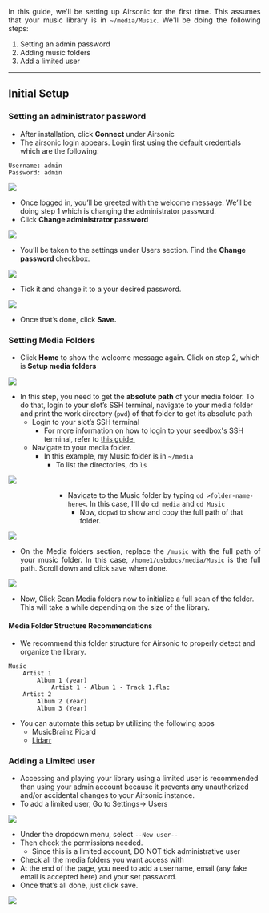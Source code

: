 <p id="bkmrk-in-this-guide%2C-we%27ll" style="text-align: justify;">In this guide, we'll be setting up Airsonic for the first time. This assumes that your music library is in <code>~/media/Music</code>. We'll be doing the following steps:</p>
<ol id="bkmrk-setting-an-admin-pas" style="text-align: justify;">
<li>Setting an admin password</li>
<li>Adding music folders</li>
<li>Add a limited user</li>
</ol>
<hr id="bkmrk-" />
<h2 id="bkmrk-initial-setup">Initial Setup</h2>
<h3 id="bkmrk-setting-an-administr">Setting an administrator password</h3>
<ul id="bkmrk-after-installation%2C-">
<li>After installation, click <strong>Connect</strong> under Airsonic</li>
<li>The airsonic login appears. Login first using the default credentials which are the following:</li>
</ul>
<pre><code class="language-">Username: admin
Password: admin</code></pre>
<p id="bkmrk--0"><img id="bkmrk--11" class="align-center" src="https://docs.usbx.me/uploads/images/gallery/2020-03/scaled-1680-/image-1584105392504.png" /></p>
<ul id="bkmrk-once-logged-in%2C-you%E2%80%99">
<li>Once logged in, you&rsquo;ll be greeted with the welcome message. We&rsquo;ll be doing step 1 which is changing the administrator password.</li>
<li>Click <strong>Change administrator password</strong></li>
</ul>
<p id="bkmrk--1"><img id="bkmrk--12" class="align-center" src="https://docs.usbx.me/uploads/images/gallery/2020-03/scaled-1680-/image-1584105526127.png" /></p>
<ul id="bkmrk-you%E2%80%99ll-be-taken-to-t">
<li>You&rsquo;ll be taken to the settings under Users section. Find the&nbsp;<strong>Change password </strong>checkbox.</li>
</ul>
<p id="bkmrk--2"><img id="bkmrk--13" class="align-center" src="https://docs.usbx.me/uploads/images/gallery/2020-03/scaled-1680-/image-1584105660761.png" /></p>
<ul id="bkmrk-tick-it-and-change-i">
<li>Tick it and change it to a your desired password.</li>
</ul>
<p id="bkmrk--3"><img id="bkmrk--14" class="align-center" src="https://docs.usbx.me/uploads/images/gallery/2020-03/scaled-1680-/image-1584105705313.png" /></p>
<ul id="bkmrk-once-that%E2%80%99s-done%2C-cl">
<li>Once that&rsquo;s done, click <strong>Save.</strong></li>
</ul>
<h3 id="bkmrk-setting-media-folder">Setting Media Folders</h3>
<ul id="bkmrk-click%C2%A0home-to-show-t">
<li>Click&nbsp;<strong>Home</strong> to show the welcome message again. Click on step 2, which is&nbsp;<strong>Setup media folders</strong></li>
</ul>
<p id="bkmrk--4"><img id="bkmrk--15" class="align-center" src="https://docs.usbx.me/uploads/images/gallery/2020-03/scaled-1680-/image-1584105762707.png" /></p>
<ul id="bkmrk-in-this-step%2C-you-ne">
<li>In this step, you need to get the&nbsp;<strong>absolute path</strong> of your media folder. To do that, login to your slot&rsquo;s SSH terminal, navigate to your media folder and print the work directory (<code>pwd</code>) of that folder to get its absolute path
<ul>
<li>Login to your slot&rsquo;s SSH terminal
<ul>
<li>For more information on how to login to your seedbox's SSH terminal, refer to <a title="How to connect to your seedbox via SSH" href="https://docs.usbx.me/books/secure-shell-%28ssh%29/page/how-to-connect-to-your-seedbox-via-ssh">this guide.</a></li>
</ul>
</li>
<li>Navigate to your media folder.
<ul>
<li>In this example, my Music folder is in <code>~/media</code>
<ul>
<li>To list the directories, do <code>ls</code></li>
</ul>
</li>
</ul>
</li>
</ul>
</li>
</ul>
<p id="bkmrk--5"><img id="bkmrk--16" class="align-center" src="https://docs.usbx.me/uploads/images/gallery/2020-03/scaled-1680-/image-1584186717418.png" /></p>
<ul id="bkmrk-navigate-to-the-musi">
<li style="list-style-type: none;">
<ul>
<li style="list-style-type: none;">
<ul>
<li style="list-style-type: none;">
<ul>
<li style="list-style-type: none;">
<ul>
<li>Navigate to the Music folder by typing <code>cd &gt;folder-name-here&lt;</code>. In this case, I'll do <code>cd media</code> and <code>cd Music</code><br />
<ul>
<li>Now, do<code>pwd</code>&nbsp;to show and copy the full path of that folder.</li>
</ul>
</li>
</ul>
</li>
</ul>
</li>
</ul>
</li>
</ul>
</li>
</ul>
<p id="bkmrk--6"><img id="bkmrk--17" class="align-center" src="https://docs.usbx.me/uploads/images/gallery/2020-03/scaled-1680-/image-1584186813933.png" /></p>
<ul id="bkmrk-on-the-media-folders">
<li style="text-align: justify;">On the Media folders section, replace the&nbsp;<code>/music</code> with the full path of your music folder. In this case, <code>/home1/usbdocs/media/Music</code> is the full path. Scroll down and click save when done.</li>
</ul>
<p id="bkmrk--7"><img id="bkmrk--18" src="https://docs.usbx.me/uploads/images/gallery/2020-03/scaled-1680-/image-1584187026335.png" /></p>
<ul id="bkmrk-now%2C-click-scan-medi">
<li>Now, Click Scan Media folders now to initialize a full scan of the folder. This will take a while depending on the size of the library.</li>
</ul>
<h4 id="bkmrk-media-folder-structu">Media Folder Structure Recommendations</h4>
<ul id="bkmrk-we-recommend-this-fo">
<li>We recommend this folder structure for Airsonic to properly detect and organize the library.</li>
</ul>
<pre><code class="language-">Music
	Artist 1
    	Album 1 (year)
        	Artist 1 - Album 1 - Track 1.flac
	Artist 2
    	Album 2 (Year)
        Album 3 (Year)</code></pre>
<ul id="bkmrk-you-can-automate-thi">
<li>You can automate this setup by utilizing the following apps
<ul>
<li>MusicBrainz Picard</li>
<li><a title="Lidarr" href="https://docs.usbx.me/books/lidarr">Lidarr</a></li>
</ul>
</li>
</ul>
<h3 id="bkmrk-adding-a-limited-use">Adding a Limited user</h3>
<ul id="bkmrk-accessing-and-playin">
<li>Accessing and playing your library using a limited user is recommended than using your admin account because it prevents any unauthorized and/or accidental changes to your Airsonic instance.</li>
<li>To add a limited user, Go to Settings-&gt; Users</li>
</ul>
<p id="bkmrk--8"><img id="bkmrk--19" class="align-center" src="https://docs.usbx.me/uploads/images/gallery/2020-03/scaled-1680-/image-1584187458858.png" /></p>
<ul id="bkmrk-under-the-dropdown-m">
<li>Under the dropdown menu, select <code>--New user--</code></li>
<li>Then check the permissions needed.&nbsp;
<ul>
<li>Since this is a limited account, DO NOT tick administrative user</li>
</ul>
</li>
<li>Check all the media folders you want access with</li>
<li>At the end of the page, you need to add a username, email (any fake email is accepted here) and your set password.</li>
<li>Once that&rsquo;s all done, just click save.&nbsp;</li>
</ul>
<p id="bkmrk--9"><img id="bkmrk--20" class="align-center" src="https://docs.usbx.me/uploads/images/gallery/2020-03/scaled-1680-/image-1584189737284.png" /></p>
